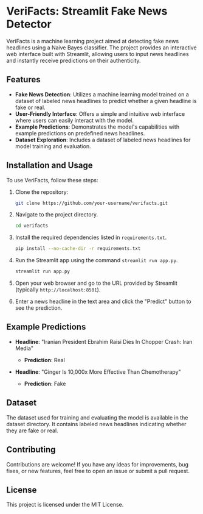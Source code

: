 # VeriFacts: Streamlit Fake News Detector

VeriFacts is a machine learning project aimed at detecting fake news headlines using a Naive Bayes classifier. The project provides an interactive web interface built with Streamlit, allowing users to input news headlines and instantly receive predictions on their authenticity.

## Features

- **Fake News Detection**: Utilizes a machine learning model trained on a dataset of labeled news headlines to predict whether a given headline is fake or real.
- **User-Friendly Interface**: Offers a simple and intuitive web interface where users can easily interact with the model.
- **Example Predictions**: Demonstrates the model's capabilities with example predictions on predefined news headlines.
- **Dataset Exploration**: Includes a dataset of labeled news headlines for model training and evaluation.

## Installation and Usage

To use VeriFacts, follow these steps:

1. Clone the repository:

   ```bash
   git clone https://github.com/your-username/verifacts.git

2. Navigate to the project directory.

   ```bash
   cd verifacts

3. Install the required dependencies listed in `requirements.txt`.

   ```bash
   pip install --no-cache-dir -r requirements.txt

4. Run the Streamlit app using the command `streamlit run app.py`.

   ```bash
   streamlit run app.py

5. Open your web browser and go to the URL provided by Streamlit (typically `http://localhost:8501`).

6. Enter a news headline in the text area and click the "Predict" button to see the prediction.

## Example Predictions

- **Headline**: "Iranian President Ebrahim Raisi Dies In Chopper Crash: Iran Media"
  - **Prediction**: Real

- **Headline**: "Ginger Is 10,000x More Effective Than Chemotherapy"
  - **Prediction**: Fake

## Dataset
The dataset used for training and evaluating the model is available in the dataset directory. It contains labeled news headlines indicating whether they are fake or real.

## Contributing
Contributions are welcome! If you have any ideas for improvements, bug fixes, or new features, feel free to open an issue or submit a pull request.

## License
This project is licensed under the MIT License.
